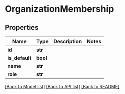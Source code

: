 # OrganizationMembership


## Properties
Name | Type | Description | Notes
------------ | ------------- | ------------- | -------------
**id** | **str** |  | 
**is_default** | **bool** |  | 
**name** | **str** |  | 
**role** | **str** |  | 

[[Back to Model list]](../README.md#documentation-for-models) [[Back to API list]](../README.md#documentation-for-api-endpoints) [[Back to README]](../README.md)


